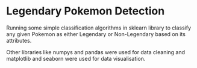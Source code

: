 
# Legendary Pokemon Detection

Running some simple classification algorithms in sklearn library to classify any given Pokemon as either Legendary or Non-Legendary based on its attributes.

Other libraries like numpys and pandas were used for data cleaning and matplotlib and seaborn were used for data visualisation.
